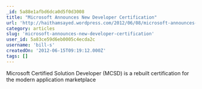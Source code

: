 ```yaml
---
_id: 5a88e1afbd6dca0d5f0d3008
title: "Microsoft Announces New Developer Certification"
url: 'http://haithamsayed.wordpress.com/2012/06/08/microsoft-announces-new-developer-certification/'
category: articles
slug: 'microsoft-announces-new-developer-certification'
user_id: 5a83ce59d6eb0005c4ecda2c
username: 'bill-s'
createdOn: '2012-06-15T09:19:12.000Z'
tags: []
---
```


Microsoft Certified Solution Developer (MCSD) is a rebuilt certification for the modern application marketplace
